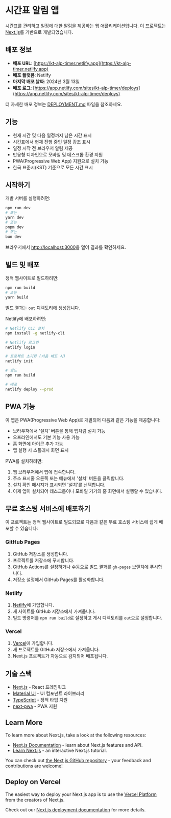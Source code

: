 # 시간표 알림 앱

시간표를 관리하고 일정에 대한 알림을 제공하는 웹 애플리케이션입니다. 이 프로젝트는 [Next.js](https://nextjs.org)를 기반으로 개발되었습니다.

## 배포 정보

- **배포 URL**: [https://kt-alp-timer.netlify.app](https://kt-alp-timer.netlify.app)
- **배포 플랫폼**: Netlify
- **마지막 배포 날짜**: 2024년 3월 13일
- **배포 로그**: [https://app.netlify.com/sites/kt-alp-timer/deploys](https://app.netlify.com/sites/kt-alp-timer/deploys)

더 자세한 배포 정보는 [DEPLOYMENT.md](./DEPLOYMENT.md) 파일을 참조하세요.

## 기능

- 현재 시간 및 다음 일정까지 남은 시간 표시
- 시간표에서 현재 진행 중인 일정 강조 표시
- 일정 시작 전 브라우저 알림 제공
- 반응형 디자인으로 모바일 및 데스크톱 환경 지원
- PWA(Progressive Web App) 지원으로 설치 가능
- 한국 표준시(KST) 기준으로 모든 시간 표시

## 시작하기

개발 서버를 실행하려면:

```bash
npm run dev
# 또는
yarn dev
# 또는
pnpm dev
# 또는
bun dev
```

브라우저에서 [http://localhost:3000](http://localhost:3000)을 열어 결과를 확인하세요.

## 빌드 및 배포

정적 웹사이트로 빌드하려면:

```bash
npm run build
# 또는
yarn build
```

빌드 결과는 `out` 디렉토리에 생성됩니다.

Netlify에 배포하려면:

```bash
# Netlify CLI 설치
npm install -g netlify-cli

# Netlify 로그인
netlify login

# 프로젝트 초기화 (처음 배포 시)
netlify init

# 빌드
npm run build

# 배포
netlify deploy --prod
```

## PWA 기능

이 앱은 PWA(Progressive Web App)로 개발되어 다음과 같은 기능을 제공합니다:

- 브라우저에서 '설치' 버튼을 통해 앱처럼 설치 가능
- 오프라인에서도 기본 기능 사용 가능
- 홈 화면에 아이콘 추가 가능
- 앱 실행 시 스플래시 화면 표시

PWA를 설치하려면:
1. 웹 브라우저에서 앱에 접속합니다.
2. 주소 표시줄 오른쪽 또는 메뉴에서 '설치' 버튼을 클릭합니다.
3. 설치 확인 메시지가 표시되면 '설치'를 선택합니다.
4. 이제 앱이 설치되어 데스크톱이나 모바일 기기의 홈 화면에서 실행할 수 있습니다.

## 무료 호스팅 서비스에 배포하기

이 프로젝트는 정적 웹사이트로 빌드되므로 다음과 같은 무료 호스팅 서비스에 쉽게 배포할 수 있습니다:

### GitHub Pages

1. GitHub 저장소를 생성합니다.
2. 프로젝트를 저장소에 푸시합니다.
3. GitHub Actions를 설정하거나 수동으로 빌드 결과를 `gh-pages` 브랜치에 푸시합니다.
4. 저장소 설정에서 GitHub Pages를 활성화합니다.

### Netlify

1. [Netlify](https://www.netlify.com/)에 가입합니다.
2. 새 사이트를 GitHub 저장소에서 가져옵니다.
3. 빌드 명령어를 `npm run build`로 설정하고 게시 디렉토리를 `out`으로 설정합니다.

### Vercel

1. [Vercel](https://vercel.com/)에 가입합니다.
2. 새 프로젝트를 GitHub 저장소에서 가져옵니다.
3. Next.js 프로젝트가 자동으로 감지되어 배포됩니다.

## 기술 스택

- [Next.js](https://nextjs.org/) - React 프레임워크
- [Material UI](https://mui.com/) - UI 컴포넌트 라이브러리
- [TypeScript](https://www.typescriptlang.org/) - 정적 타입 지원
- [next-pwa](https://github.com/shadowwalker/next-pwa) - PWA 지원

## Learn More

To learn more about Next.js, take a look at the following resources:

- [Next.js Documentation](https://nextjs.org/docs) - learn about Next.js features and API.
- [Learn Next.js](https://nextjs.org/learn) - an interactive Next.js tutorial.

You can check out [the Next.js GitHub repository](https://github.com/vercel/next.js) - your feedback and contributions are welcome!

## Deploy on Vercel

The easiest way to deploy your Next.js app is to use the [Vercel Platform](https://vercel.com/new?utm_medium=default-template&filter=next.js&utm_source=create-next-app&utm_campaign=create-next-app-readme) from the creators of Next.js.

Check out our [Next.js deployment documentation](https://nextjs.org/docs/app/building-your-application/deploying) for more details.
